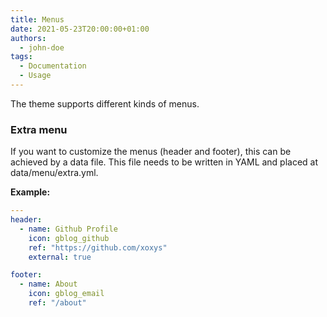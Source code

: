 ```yaml
---
title: Menus
date: 2021-05-23T20:00:00+01:00
authors:
  - john-doe
tags:
  - Documentation
  - Usage
---
```


The theme supports different kinds of menus.

<!--more-->

### Extra menu

If you want to customize the menus (header and footer), this can be achieved by a data file. This file needs to be written in YAML and placed at data/menu/extra.yml.

**Example:**

```Yaml
---
header:
  - name: Github Profile
    icon: gblog_github
    ref: "https://github.com/xoxys"
    external: true

footer:
  - name: About
    icon: gblog_email
    ref: "/about"
```
